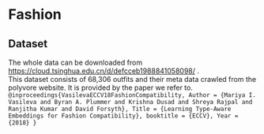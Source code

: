 Fashion
===================
Dataset
-------------------
The whole data can be downloaded from https://cloud.tsinghua.edu.cn/d/defcceb1988841058098/ . <br>
This dataset consists of 68,306 outfits and their meta data crawled from the polyvore website. It is provided by the paper we refer to.<br>
`@inproceedings{VasilevaECCV18FashionCompatibility,
  Author = {Mariya I. Vasileva and Byran A. Plummer and Krishna Dusad and Shreya Rajpal and Ranjitha Kumar and David Forsyth},
  Title = {Learning Type-Aware Embeddings for Fashion Compatibility},
  booktitle = {ECCV},
  Year = {2018}
}`
